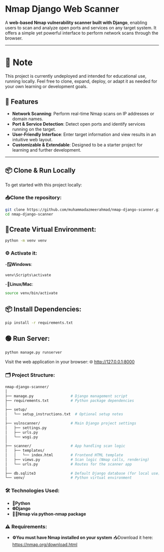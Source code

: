 # Nmap Django Web Scanner

A **web-based Nmap vulnerability scanner built with Django**, enabling users to scan and analyze open ports and services on any target system. It offers a simple yet powerful interface to perform network scans through the browser.

---
# 📌 Note
This project is currently undeployed and intended for educational use, running locally.
Feel free to clone, expand, deploy, or adapt it as needed for your own learning or development goals.



## 🚀 Features

- **Network Scanning**: Perform real-time Nmap scans on IP addresses or domain names.
- **Port & Service Detection**: Detect open ports and identify services running on the target.
- **User-Friendly Interface**: Enter target information and view results in an intuitive web layout.
- **Customizable & Extendable**: Designed to be a starter project for learning and further development.

---

## 📦 Clone & Run Locally

To get started with this project locally:

### 📥Clone the repository:
```bash
git clone https://github.com/muhammadazmeerahmad/nmap-django-scanner.git
cd nmap-django-scanner
```

## 🧪Create Virtual Environment:
```bash
python -m venv venv
```
### ⚙️ Activate it:
-**🪟Windows**:
```bash 
venv\Scripts\activate
```
-**🐧Linux/Mac**:
```bash
source venv/bin/activate
```

## 📦 Install Dependencies:
```bash
pip install -r requirements.txt
``` 

## 🟢 Run Server:
```bash
python manage.py runserver
```
Visit the web application in your browser:
🌐 http://127.0.0.1:8000


### 🗂️ Project Structure:
```bash
nmap-django-scanner/
│
├── manage.py                 # Django management script
├── requirements.txt          # Python package dependencies
│
├── setup/
│   └── setup_instructions.txt  # Optional setup notes
│
├── vulnscanner/              # Main Django project settings
│   ├── settings.py
│   ├── urls.py
│   └── wsgi.py
│
├── scanner/                  # App handling scan logic
│   ├── templates/
│   │   └── index.html        # Frontend HTML template
│   ├── views.py              # Scan logic (Nmap calls, rendering)
│   └── urls.py               # Routes for the scanner app
│
├── db.sqlite3                # Default Django database (for local use)
└── venv/                     # Python virtual environment
```

### 🛠️ Technologies Used:
- **🐍Python**
- **🌐Django**
- **🕵️‍♂️Nmap via python-nmap package**

### ⚠️ Requirements:
- **⚙️You must have Nmap installed on your system**
📥Download it here: https://nmap.org/download.html

